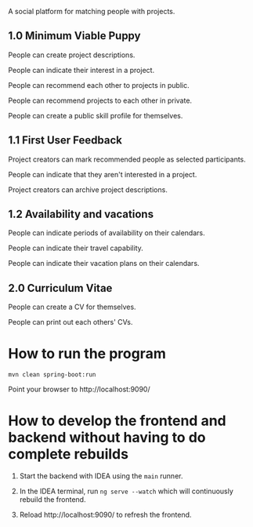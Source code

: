 A social platform for matching people with projects.

## 1.0 Minimum Viable Puppy

People can create project descriptions.

People can indicate their interest in a project.

People can recommend each other to projects in public.

People can recommend projects to each other in private.

People can create a public skill profile for themselves.

## 1.1 First User Feedback

Project creators can mark recommended people as selected participants.

People can indicate that they aren't interested in a project.

Project creators can archive project descriptions.

## 1.2 Availability and vacations

People can indicate periods of availability on their calendars.

People can indicate their travel capability.

People can indicate their vacation plans on their calendars.

## 2.0 Curriculum Vitae

People can create a CV for themselves.

People can print out each others' CVs.


# How to run the program

```
mvn clean spring-boot:run
```

Point your browser to http://localhost:9090/


# How to develop the frontend and backend without having to do complete rebuilds

1. Start the backend with IDEA using the `main` runner.

2. In the IDEA terminal, run `ng serve --watch` which will continuously rebuild the frontend.

3. Reload http://localhost:9090/ to refresh the frontend.
